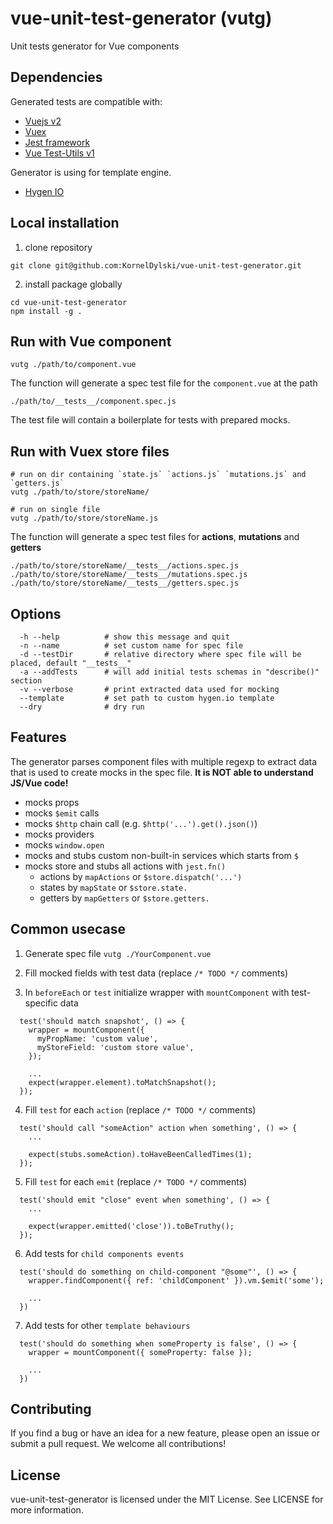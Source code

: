 # vue-unit-test-generator (vutg)

Unit tests generator for Vue components

## Dependencies

Generated tests are compatible with:

- [Vuejs v2](https://v2.vuejs.org/)
- [Vuex](https://v3.vuex.vuejs.org/)
- [Jest framework](https://jestjs.io/)
- [Vue Test-Utils v1](https://v1.test-utils.vuejs.org/)

Generator is using for template engine.
- [Hygen IO](https://www.hygen.io/docs/quick-start/)

## Local installation

1. clone repository
```
git clone git@github.com:KornelDylski/vue-unit-test-generator.git
```

2. install package globally
```
cd vue-unit-test-generator
npm install -g .
```

## Run with Vue component

```
vutg ./path/to/component.vue
```

The function will generate a spec test file for the `component.vue` at the path
```
./path/to/__tests__/component.spec.js
```

The test file will contain a boilerplate for tests with prepared mocks.

## Run with Vuex store files

```
# run on dir containing `state.js` `actions.js` `mutations.js` and `getters.js`
vutg ./path/to/store/storeName/

# run on single file
vutg ./path/to/store/storeName.js
```

The function will generate a spec test files for **actions**, **mutations** and **getters**

```
./path/to/store/storeName/__tests__/actions.spec.js
./path/to/store/storeName/__tests__/mutations.spec.js
./path/to/store/storeName/__tests__/getters.spec.js
```

## Options
```
  -h --help          # show this message and quit
  -n --name          # set custom name for spec file
  -d --testDir       # relative directory where spec file will be placed, default "__tests__"
  -a --addTests      # will add initial tests schemas in "describe()" section
  -v --verbose       # print extracted data used for mocking
  --template         # set path to custom hygen.io template 
  --dry              # dry run
```

## Features
The generator parses component files with multiple regexp to extract data that is used to create mocks in the spec file. **It is NOT able to understand JS/Vue code!**

- mocks props
- mocks `$emit` calls
- mocks `$http` chain call (e.g. `$http('...').get().json()`)
- mocks providers
- mocks `window.open`
- mocks and stubs custom non-built-in services which starts from `$`
- mocks store and stubs all actions with `jest.fn()`
  - actions by `mapActions` or `$store.dispatch('...')`
  - states by `mapState` or `$store.state.`
  - getters by `mapGetters` or `$store.getters.`

## Common usecase

1. Generate spec file `vutg ./YourComponent.vue`

2. Fill mocked fields with test data (replace `/* TODO */` comments)

3. In `beforeEach` or `test` initialize wrapper with `mountComponent` with test-specific data

```
  test('should match snapshot', () => {
    wrapper = mountComponent({
      myPropName: 'custom value',
      myStoreField: 'custom store value',
    });

    ...
    expect(wrapper.element).toMatchSnapshot();
  });
```

4. Fill `test` for each `action` (replace `/* TODO */` comments)
```
  test('should call "someAction" action when something', () => {
    ...

    expect(stubs.someAction).toHaveBeenCalledTimes(1);
  });
```

5.  Fill `test` for each `emit` (replace `/* TODO */` comments)
```
  test('should emit "close" event when something', () => {
    ...

    expect(wrapper.emitted('close')).toBeTruthy();
  });
```

6. Add tests for `child components events`
```
  test('should do something on child-component "@some"', () => {
    wrapper.findComponent({ ref: 'childComponent' }).vm.$emit('some');

    ...
  })
```

7. Add tests for other `template behaviours`
```
  test('should do something when someProperty is false', () => {
    wrapper = mountComponent({ someProperty: false });

    ...
  })
```

## Contributing
If you find a bug or have an idea for a new feature, please open an issue or submit a pull request. We welcome all contributions!

## License
vue-unit-test-generator is licensed under the MIT License. See LICENSE for more information.